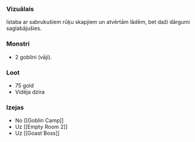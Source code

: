### Vizuālais
Istaba ar sabrukušiem rūķu skapjiem un atvērtām lādēm, bet daži dārgumi saglabājušies.

### Monstri
* 2 goblini (vāji).

### Loot
* 75 gold
* Vidēja dzira

### Izejas
* No [[Goblin Camp]]
* Uz [[Empty Room 2]]
* Uz [[Goast Boss]] 